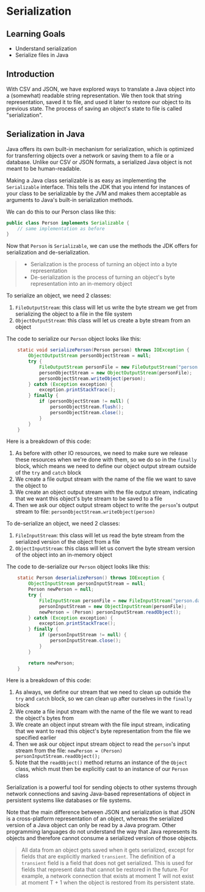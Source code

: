 # Serialization

## Learning Goals

- Understand serialization
- Serialize files in Java

## Introduction

With CSV and JSON, we have explored ways to translate a Java object into a
(somewhat) readable string representation. We then took that string
representation, saved it to file, and used it later to restore our object to its
previous state. The process of saving an object's state to file is called
"serialization".

## Serialization in Java

Java offers its own built-in mechanism for serialization, which is optimized for
transferring objects over a network or saving them to a file or a database.
Unlike our CSV or JSON formats, a serialized Java object is not meant to be
human-readable.

Making a Java class serializable is as easy as implementing the `Serializable`
interface. This tells the JDK that you intend for instances of your class to be
serializable by the JVM and makes them acceptable as arguments to Java's
built-in serialization methods.

We can do this to our Person class like this:

```java
public class Person implements Serializable {
    // same implementation as before
}
```

Now that `Person` is `Serializable`, we can use the methods the JDK offers for
serialization and de-serialization.

> - Serialization is the process of turning an object into a byte representation
> - De-serialization is the process of turning an object's byte representation
>   into an in-memory object

To serialize an object, we need 2 classes:

1. `FileOutputStream`: this class will let us write the byte stream we get from
   serializing the object to a file in the file system
2. `ObjectOutputStream`: this class will let us create a byte stream from an
   object

The code to serialize our `Person` object looks like this:

```java
    static void serializePerson(Person person) throws IOException {
        ObjectOutputStream personObjectStream = null;
        try {
            FileOutputStream personFile = new FileOutputStream("person.dat");
            personObjectStream = new ObjectOutputStream(personFile);
            personObjectStream.writeObject(person);
        } catch (Exception exception) {
            exception.printStackTrace();
        } finally {
            if (personObjectStream != null) {
                personObjectStream.flush();
                personObjectStream.close();
            }
        }
    }
```

Here is a breakdown of this code:

1. As before with other IO resources, we need to make sure we release these
   resources when we're done with them, so we do so in the `finally` block,
   which means we need to define our object output stream outside of the `try`
   and `catch` block
2. We create a file output stream with the name of the file we want to save the
   object to
3. We create an object output stream with the file output stream, indicating
   that we want this object's byte stream to be saved to a file
4. Then we ask our object output stream object to write the `person`'s output
   stream to file: `personObjectStream.writeObject(person)`

To de-serialize an object, we need 2 classes:

1. `FileInputStream`: this class will let us read the byte stream from the
   serialized version of the object from a file
2. `ObjectInputStream`: this class will let us convert the byte stream version of
   the object into an in-memory object

The code to de-serialize our `Person` object looks like this:

```java
    static Person deserializePerson() throws IOException {
        ObjectInputStream personInputStream = null;
        Person newPerson = null;
        try {
            FileInputStream personFile = new FileInputStream("person.dat");
            personInputStream = new ObjectInputStream(personFile);
            newPerson = (Person) personInputStream.readObject();
        } catch (Exception exception) {
            exception.printStackTrace();
        } finally {
            if (personInputStream != null) {
                personInputStream.close();
            }
        }

        return newPerson;
    }
```

Here is a breakdown of this code:

1. As always, we define our stream that we need to clean up outside the `try`
   and `catch` block, so we can clean up after ourselves in the `finally` block
2. We create a file input stream with the name of the file we want to read the
   object's bytes from
3. We create an object input stream with the file input stream, indicating that
   we want to read this object's byte representation from the file we specified
   earlier
4. Then we ask our object input stream object to read the `person`'s input
   stream from the file: `newPerson = (Person) personInputStream.readObject();`
5. Note that the `readObject()` method returns an instance of the `Object`
   class, which must then be explicitly cast to an instance of our `Person`
   class

Serialization is a powerful tool for sending objects to other systems through
network connections and saving Java-based representations of object in
persistent systems like databases or file systems.

Note that the main difference between JSON and serialization is that JSON is a
cross-platform representation of an object, whereas the serialized version of a
Java object can only be read by a Java program. Other programming languages do
not understand the way that Java represents its objects and therefore cannot
consume a serialized version of those objects.

> All data from an object gets saved when it gets serialized, except for fields
> that are explicitly marked `transient`. The definition of a `transient` field
> is a field that does not get serialized. This is used for fields that
> represent data that cannot be restored in the future. For example, a network
> connection that exists at moment T will not exist at moment T + 1 when the
> object is restored from its persistent state.
